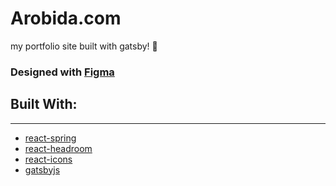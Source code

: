 # Arobida.com
my portfolio site built with gatsby! 💚

### Designed with [Figma](https://www.figma.com/)

## Built With:
---
* [react-spring](https://www.react-spring.io/)
* [react-headroom](https://kyleamathews.github.io/react-headroom/)
* [react-icons](https://react-icons.netlify.com/#/)
* [gatsbyjs](https://www.gatsbyjs.org/)